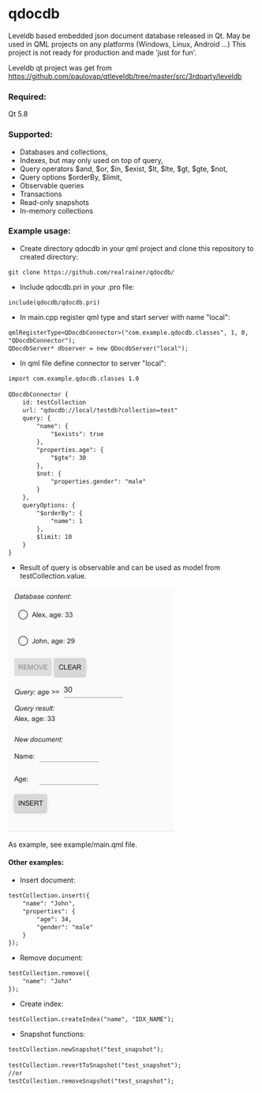 # qdocdb
Leveldb based embedded json document database released in Qt. May be used in QML projects on any platforms (Windows, Linux, Android ...)
This project is not ready for production and made  'just for fun'.

Leveldb qt project was get from https://github.com/paulovap/qtleveldb/tree/master/src/3rdparty/leveldb

### Required:
Qt 5.8

### Supported:
* Databases and collections,
* Indexes, but may only used on top of query,
* Query operators $and, $or, $in, $exist, $lt, $lte, $gt, $gte, $not,
* Query options $orderBy, $limit,
* Observable queries
* Transactions
* Read-only snapshots
* In-memory collections

### Example usage:
* Create directory qdocdb in your qml project and clone this repository to created directory:
```
git clone https://github.com/realrainer/qdocdb/
```
* Include qdocdb.pri in your .pro file:
```
include(qdocdb/qdocdb.pri)
```
* In main.cpp register qml type and start server with name "local":
```
qmlRegisterType<QDocdbConnector>("com.example.qdocdb.classes", 1, 0, "QDocdbConnector");
QDocdbServer* dbserver = new QDocdbServer("local");
```
* In qml file define connector to server "local":
```
import com.example.qdocdb.classes 1.0

QDocdbConnector {
    id: testCollection
    url: "qdocdb://local/testdb?collection=test"
    query: {
        "name": {
            "$exists": true
        },
        "properties.age": {
            "$gte": 30
        },
        $not: {
            "properties.gender": "male"
        }
    },
    queryOptions: {
        "$orderBy": {
            "name": 1
        },
        $limit: 10
    }
}
```
* Result of query is observable and can be used as model from testCollection.value.

![Alt text](/qdocdb.png?raw=true "Example usage")

As example, see example/main.qml file.

#### Other examples:

* Insert document:
```
testCollection.insert({
    "name": "John",
    "properties": {
        "age": 34,
        "gender": "male"
    }
});
```
* Remove document:
```
testCollection.remove({
    "name": "John"
});
```
* Create index:
```
testCollection.createIndex("name", "IDX_NAME");
```
* Snapshot functions:
```
testCollection.newSnapshot("test_snapshot");

testCollection.revertToSnapshot("test_snapshot");
//or
testCollection.removeSnapshot("test_snapshot");
```
